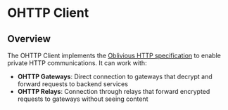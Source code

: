 # OHTTP Client

## Overview

The OHTTP Client implements the [Oblivious HTTP specification](https://ietf-wg-ohai.github.io/oblivious-http/draft-ietf-ohai-ohttp.html) to enable private HTTP communications. It can work with:

- **OHTTP Gateways**: Direct connection to gateways that decrypt and forward requests to backend services
- **OHTTP Relays**: Connection through relays that forward encrypted requests to gateways without seeing content

